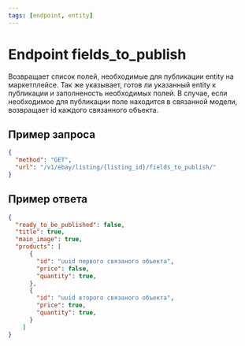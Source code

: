 ```yaml
---
tags: [endpoint, entity]
---
```


# Endpoint fields_to_publish
Возвращает список полей, необходимые для публикации entity на маркетплейсе. Так же указывает, готов ли указанный entity к публикации и заполненость необходимых полей.
В случае, если необходимое для публикации поле находится в связанной модели, возвращает id каждого связанного объекта.

## Пример запроса
```json http
{
  "method": "GET",
  "url": "/v1/ebay/listing/{listing_id}/fields_to_publish/"
}
```

## Пример ответа
```json
{
  "ready_to_be_published": false,
  "title": true,
  "main_image": true,
  "products": [
      {
        "id": "uuid первого связаного объекта",
        "price": false,
        "quantity": true,
      },
      {
        "id": "uuid второго связаного объекта",
        "price": true,
        "quantity": true,
      }
    ]
}
```
